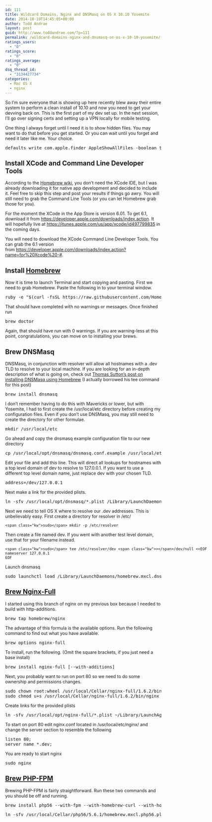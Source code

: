 ```yaml
---
id: 111
title: Wildcard Domains, Nginx and DNSMasq on OS X 10.10 Yosemite
date: 2014-10-19T14:45:05+00:00
author: Todd Andrae
layout: post
guid: http://www.toddandrae.com/?p=111
permalink: /wildcard-domains-nginx-and-dnsmasq-on-os-x-10-10-yosemite/
ratings_users:
  - "0"
ratings_score:
  - "0"
ratings_average:
  - "0"
dsq_thread_id:
  - "3134427734"
categories:
  - Mac OS X
  - nginx
---
```

So I&#8217;m sure everyone that is showing up here recently blew away their entire system to perform a clean install of 10.10 and now you need to get your devving back on. This is the first part of my dev set up. In the next session, I&#8217;ll go over signing certs and setting up a VPN locally for mobile testing.

<!--more-->

One thing I always forget until I need it is to show hidden files. You may want to do that before you get started. Or you can wait until you forget and need it later like me. Your choice.

<pre>defaults write com.apple.finder AppleShowAllFiles -boolean true ; killall Finder</pre>

## Install XCode and Command Line Developer Tools

According to the [Homebrew wiki](https://github.com/Homebrew/homebrew/wiki/Installation), you don&#8217;t need the XCode IDE, but I was already downloading it for native app development and decided to include it. Feel free to skip this step and post your results if things go awry. You will still need to grab the Command Line Tools (or you can let Homebrew grab those for you).

For the moment the XCode in the App Store is version 6.01. To get 6.1, download it from <https://developer.apple.com/downloads/index.action>. It will hopefully live at <https://itunes.apple.com/us/app/xcode/id497799835> in the coming days.

You will need to download the XCode Command Line Developer Tools. You can grab the 6.1 version from <https://developer.apple.com/downloads/index.action?name=for%20Xcode%20-#>.

## Install <a href="http://brew.sh/" target="_blank">Homebrew</a>

Now it is time to launch Terminal and start copying and pasting. First we need to grab Homebrew. Paste the following in to your terminal window.

<pre>ruby -e "$(curl -fsSL https://raw.githubusercontent.com/Homebrew/install/master/install)"</pre>

That should have completed with no warnings or messages. Once finished run

<pre>brew doctor</pre>

Again, that should have run with 0 warnings. If you are warning-less at this point, congratulations, you can move on to installing your brews.

## Brew DNSMasq

DNSMasq, in conjunction with resolver will allow all hostnames with a .dev TLD to resolve to your local machine. If you are looking for an in-depth description of what is going on, check out [Thomas Sutton&#8217;s post on installing DNSMasq using Homebrew](http://passingcuriosity.com/2013/dnsmasq-dev-osx/) (I actually borrowed his tee command for this post)

<pre>brew install dnsmasq</pre>

I don&#8217;t remember having to do this with Mavericks or lower, but with Yosemite, I had to first create the /usr/local/etc directory before creating my configuration files. Even if you don&#8217;t use DNSMasq, you may still need to create the directory for other formulae.

<pre>mkdir /usr/local/etc</pre>

Go ahead and copy the dnsmasq example configuration file to our new directory

<pre>cp /usr/local/opt/dnsmasq/dnsmasq.conf.example /usr/local/etc/dnsmasq.conf</pre>

Edit your file and add this line. This will direct all lookups for hostnames with a top level domain of dev to resolve to 127.0.0.1. If you want to use a different top level domain name, just replace dev with your chosen TLD.

<pre>address=/dev/127.0.0.1</pre>

Next make a link for the provided plists.

<pre>ln -sfv /usr/local/opt/dnsmasq/*.plist /Library/LaunchDaemons</pre>

Next we need to tell OS X where to resolve our .dev addresses. This is unbelievably easy. First create a directory for resolver in /etc/

<pre class="sourceCode bash"><code class="sourceCode bash">&lt;span class="kw">sudo&lt;/span> mkdir -p /etc/resolver</code></pre>

Then create a file named dev. If you went with another test level domain, use that for your filename instead.

<pre class="sourceCode bash"><code class="sourceCode bash">&lt;span class="kw">sudo&lt;/span> tee /etc/resolver/dev &lt;span class="kw">&gt;&lt;/span>/dev/null &lt;&lt;EOF
nameserver 127.0.0.1
EOF</code></pre>

Launch dnsmasq

<pre>sudo launchctl load /Library/LaunchDaemons/homebrew.mxcl.dnsmasq.plist</pre>

## [Brew Nginx-Full](https://github.com/Homebrew/homebrew-nginx)

I started using this branch of nginx on my previous box because I needed to build with http-additions.

<pre>brew tap homebrew/nginx</pre>

The advantage of this formula is the available options. Run the following command to find out what you have available.

<pre>brew options nginx-full</pre>

To install, run the following. (Omit the square brackets, if you just need a base install)

<pre>brew install nginx-full [--with-additions]</pre>

Next, you probably want to run on port 80 so we need to do some ownership and permissions changes.

<pre>sudo chown root:wheel /usr/local/Cellar/nginx-full/1.6.2/bin/nginx
sudo chmod u+s /usr/local/Cellar/nginx-full/1.6.2/bin/nginx</pre>

Create links for the provided plists

<pre>ln -sfv /usr/local/opt/nginx-full/*.plist ~/Library/LaunchAgents</pre>

To start on port 80 edit nginx.conf located in /usr/local/etc/nginx/ and change the server section to resemble the following

<pre>listen 80;
server_name *.dev;</pre>

You are ready to start nginx

<pre>sudo nginx</pre>

## [Brew PHP-FPM](https://github.com/Homebrew/homebrew-php)

Brewing PHP-FPM is fairly straightforward. Run these two commands and you should be off and running.

<pre>brew install php56 --with-fpm --with-homebrew-curl --with-homebrew-openssl --withimap --withpgsql</pre>

<pre>ln -sfv /usr/local/Cellar/php56/5.6.1/homebrew.mxcl.php56.plist ~/Library/LaunchAgents/</pre>
